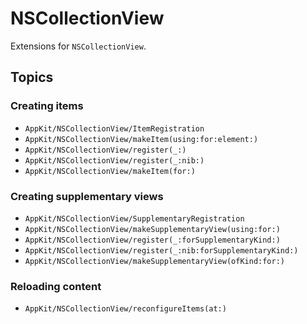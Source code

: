 # NSCollectionView

Extensions for `NSCollectionView`.

## Topics

### Creating items

- ``AppKit/NSCollectionView/ItemRegistration``
- ``AppKit/NSCollectionView/makeItem(using:for:element:)``
- ``AppKit/NSCollectionView/register(_:)``
- ``AppKit/NSCollectionView/register(_:nib:)``
- ``AppKit/NSCollectionView/makeItem(for:)``

### Creating supplementary views

- ``AppKit/NSCollectionView/SupplementaryRegistration``
- ``AppKit/NSCollectionView/makeSupplementaryView(using:for:)``
- ``AppKit/NSCollectionView/register(_:forSupplementaryKind:)``
- ``AppKit/NSCollectionView/register(_:nib:forSupplementaryKind:)``
- ``AppKit/NSCollectionView/makeSupplementaryView(ofKind:for:)``

### Reloading content

- ``AppKit/NSCollectionView/reconfigureItems(at:)``
